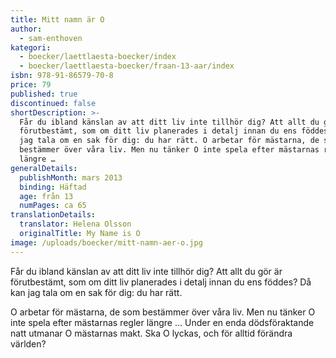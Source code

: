 ```yaml
---
title: Mitt namn är O
author:
  - sam-enthoven
kategori:
  - boecker/laettlaesta-boecker/index
  - boecker/laettlaesta-boecker/fraan-13-aar/index
isbn: 978-91-86579-70-8
price: 79
published: true
discontinued: false
shortDescription: >-
  Får du ibland känslan av att ditt liv inte tillhör dig? Att allt du gör är
  förutbestämt, som om ditt liv planerades i detalj innan du ens föddes? Då kan
  jag tala om en sak för dig: du har rätt. O arbetar för mästarna, de som
  bestämmer över våra liv. Men nu tänker O inte spela efter mästarnas regler
  längre …
generalDetails:
  publishMonth: mars 2013
  binding: Häftad
  age: från 13
  numPages: ca 65
translationDetails:
  translator: Helena Olsson
  originalTitle: My Name is O
image: /uploads/boecker/mitt-namn-aer-o.jpg
---
```

Får du ibland känslan av att ditt liv inte tillhör dig? Att allt du gör är förutbestämt, som om ditt liv planerades i detalj innan du ens föddes? Då kan jag tala om en sak för dig: du har rätt.

O arbetar för mästarna, de som bestämmer över våra liv. Men nu tänker O inte spela efter mästarnas regler längre … Under en enda dödsföraktande natt utmanar O mästarnas makt. Ska O lyckas, och för alltid förändra världen?
